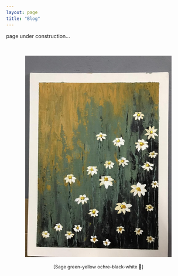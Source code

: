 ```yaml
---
layout: page
title: "Blog"
---
```


page under construction...


 &nbsp;    

<html>
  <body>
   <p align="center">
    <img width="400" height="550" src="/2021_lockdown.JPG" alt="painting1"> 
   </p>
    <figcaption align = "center"><span style="font-size:0.9em;">[Sage green-yellow ochre-black-white 🎨]</span></figcaption>
  </body>
</html> 

 &nbsp;    

 &nbsp;    

 &nbsp;    
